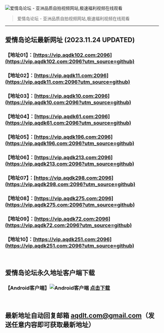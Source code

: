 ![爱情岛论坛 - 亚洲品质自拍视频网站,极速福利视频在线观看](http://ww1.sinaimg.cn/large/007drMcOgy1g5i6x3ua0xj30eg0393yo.jpg)
> 爱情岛论坛 - 亚洲品质自拍视频网站,极速福利视频在线观看

---

## 爱情岛论坛最新网址 (2023.11.24 UPDATED)
### 【地址01】：[https://vip.aqdk102.com:2096](https://vip.aqdk102.com:2096?utm_source=github)
### 【地址02】：[https://vip.aqdk11.com:2096](https://vip.aqdk11.com:2096?utm_source=github)
### 【地址03】：[https://vip.aqdk10.com:2096](https://vip.aqdk10.com:2096?utm_source=github)
### 【地址04】：[https://vip.aqdk61.com:2096](https://vip.aqdk61.com:2096?utm_source=github)
### 【地址05】：[https://vip.aqdk196.com:2096](https://vip.aqdk196.com:2096?utm_source=github)
### 【地址06】：[https://vip.aqdk213.com:2096](https://vip.aqdk213.com:2096?utm_source=github)
### 【地址07】：[https://vip.aqdk298.com:2096](https://vip.aqdk298.com:2096?utm_source=github)
### 【地址08】：[https://vip.aqdk275.com:2096](https://vip.aqdk275.com:2096?utm_source=github)
### 【地址09】：[https://vip.aqdk72.com:2096](https://vip.aqdk72.com:2096?utm_source=github)
### 【地址10】：[https://vip.aqdk251.com:2096](https://vip.aqdk251.com:2096?utm_source=github)
<br>

## 爱情岛论坛永久地址客户端下载
### 【Android客户端】![Android客户端](https://ww1.sinaimg.cn/large/007drMcOgy1fzljgv278jj300f00ia9t.jpg) [点击下载](https://app.aqdlt.app/v1/aqdlt_android_0828.apk)

<br>

## 最新地址自动回复邮箱 [aqdlt.com@gmail.com](mailto:aqdlt.com@gmail.com)（发送任意内容即可获取最新地址）
